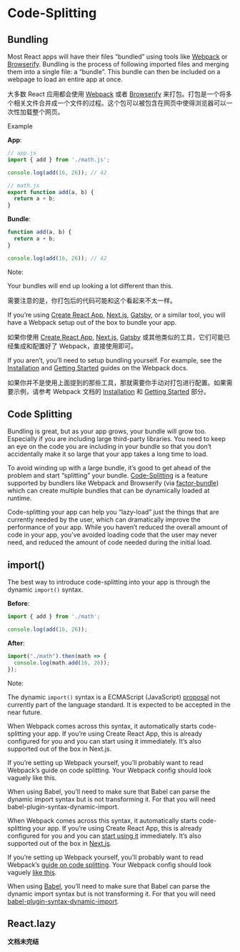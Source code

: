 # Code-Splitting

## Bundling

Most React apps will have their files “bundled” using tools like [Webpack](https://webpack.js.org/) or [Browserify](http://browserify.org/). Bundling is the process of following imported files and merging them into a single file: a “bundle”. This bundle can then be included on a webpage to load an entire app at once.

大多数 React 应用都会使用 [Webpack](https://webpack.js.org/) 或者 [Browserify](http://browserify.org/) 来打包。打包是一个将多个相关文件合并成一个文件的过程。这个包可以被包含在网页中使得浏览器可以一次性加载整个网页。

Example

**App**:

```js
// app.js
import { add } from './math.js';

console.log(add(16, 26)); // 42
```

```js
// math.js
export function add(a, b) {
  return a + b;
}
```

**Bundle**:

```js
function add(a, b) {
  return a + b;
}

console.log(add(16, 26)); // 42
```

Note:

Your bundles will end up looking a lot different than this.

需要注意的是，你打包后的代码可能和这个看起来不太一样。

If you’re using [Create React App](https://github.com/facebookincubator/create-react-app), [Next.js](https://github.com/zeit/next.js/), [Gatsby](https://www.gatsbyjs.org/), or a similar tool, you will have a Webpack setup out of the box to bundle your app.

如果你使用 [Create React App](https://github.com/facebookincubator/create-react-app), [Next.js](https://github.com/zeit/next.js/), [Gatsby](https://www.gatsbyjs.org/) 或其他类似的工具，它们可能已经集成和配置好了 Webpack，直接使用即可。

If you aren’t, you’ll need to setup bundling yourself. For example, see the [Installation](https://webpack.js.org/guides/installation/) and [Getting Started](https://webpack.js.org/guides/getting-started/) guides on the Webpack docs.

如果你并不是使用上面提到的那些工具，那就需要你手动对打包进行配置。如果需要示例，请参考 Webpack 文档的 [Installation](https://webpack.js.org/guides/installation/) 和 [Getting Started](https://webpack.js.org/guides/getting-started/) 部分。

## Code Splitting

Bundling is great, but as your app grows, your bundle will grow too. Especially if you are including large third-party libraries. You need to keep an eye on the code you are including in your bundle so that you don’t accidentally make it so large that your app takes a long time to load.

To avoid winding up with a large bundle, it’s good to get ahead of the problem and start “splitting” your bundle. [Code-Splitting](https://webpack.js.org/guides/code-splitting/) is a feature supported by bundlers like Webpack and Browserify (via [factor-bundle](https://github.com/browserify/factor-bundle)) which can create multiple bundles that can be dynamically loaded at runtime.

Code-splitting your app can help you “lazy-load” just the things that are currently needed by the user, which can dramatically improve the performance of your app. While you haven’t reduced the overall amount of code in your app, you’ve avoided loading code that the user may never need, and reduced the amount of code needed during the initial load.

## import()

The best way to introduce code-splitting into your app is through the dynamic `import()` syntax.

**Before**:

```js
import { add } from './math';

console.log(add(16, 26));
```

**After**:

```js
import("./math").then(math => {
  console.log(math.add(16, 26));
});
```

Note:

The dynamic `import()` syntax is a ECMAScript (JavaScript) [proposal](https://github.com/tc39/proposal-dynamic-import) not currently part of the language standard. It is expected to be accepted in the near future.

When Webpack comes across this syntax, it automatically starts code-splitting your app. If you’re using Create React App, this is already configured for you and you can start using it immediately. It’s also supported out of the box in Next.js.

If you’re setting up Webpack yourself, you’ll probably want to read Webpack’s guide on code splitting. Your Webpack config should look vaguely like this.

When using Babel, you’ll need to make sure that Babel can parse the dynamic import syntax but is not transforming it. For that you will need babel-plugin-syntax-dynamic-import.

When Webpack comes across this syntax, it automatically starts code-splitting your app. If you’re using Create React App, this is already configured for you and you can [start using it](https://github.com/facebookincubator/create-react-app/blob/master/packages/react-scripts/template/README.md#code-splitting) immediately. It’s also supported out of the box in [Next.js](https://github.com/zeit/next.js/#dynamic-import).

If you’re setting up Webpack yourself, you’ll probably want to read Webpack’s [guide on code splitting](https://webpack.js.org/guides/code-splitting/). Your Webpack config should look vaguely [like this](https://gist.github.com/gaearon/ca6e803f5c604d37468b0091d9959269).

When using [Babel](http://babeljs.io/), you’ll need to make sure that Babel can parse the dynamic import syntax but is not transforming it. For that you will need [babel-plugin-syntax-dynamic-import](https://yarnpkg.com/en/package/babel-plugin-syntax-dynamic-import).

## React.lazy

**文档未完结**